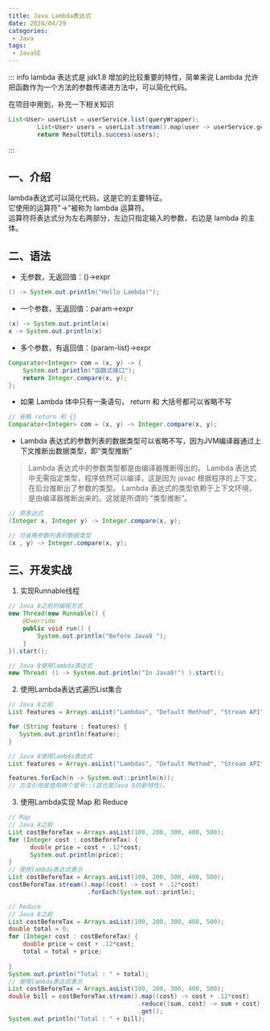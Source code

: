 ```yaml
---
title: Java Lambda表达式
date: 2024/04/29
categories:
 - Java
tags:
 - JavaSE
---
```

::: info
lambda 表达式是 jdk1.8 增加的比较重要的特性，简单来说 Lambda 允许把函数作为一个方法的参数传递进方法中，可以简化代码。

在项目中用到，补充一下相关知识
```java
List<User> userList = userService.list(queryWrapper);
        List<User> users = userList.stream().map(user -> userService.getSafetyUser(user)).collect(Collectors.toList());
        return ResultUtils.success(users);
```
:::

## 一、介绍
lambda表达式可以简化代码，这是它的主要特征。<br/>
它使用的运算符"->"被称为 lambda 运算符。<br/>
运算符将表达式分为左右两部分，左边只指定输入的参数，右边是 lambda 的主体。

## 二、语法
- 无参数，无返回值：()->expr
```java
() -> System.out.println("Hello Lambda!");
```

- 一个参数，无返回值：param->expr
```java
(x) -> System.out.println(x)
x -> System.out.println(x)
```

- 多个参数，有返回值：(param-list)->expr
```java
Comparator<Integer> com = (x, y) -> {
    System.out.println("函数式接口");
    return Integer.compare(x, y);
};
```

- 如果 Lambda 体中只有一条语句， return 和 大括号都可以省略不写
```java
// 省略 return 和 {}
Comparator<Integer> com = (x, y) -> Integer.compare(x, y);
```

- Lambda 表达式的参数列表的数据类型可以省略不写，因为JVM编译器通过上下文推断出数据类型，即“类型推断”
> Lambda 表达式中的参数类型都是由编译器推断得出的。 Lambda 表达式中无需指定类型，程序依然可以编译，这是因为 javac 根据程序的上下文，在后台推断出了参数的类型。 Lambda 表达式的类型依赖于上下文环境，是由编译器推断出来的。这就是所谓的 “类型推断”。
```java
// 原表达式
(Integer x, Integer y) -> Integer.compare(x, y);

// 可省略参数列表的数据类型
(x , y) -> Integer.compare(x, y);
```


## 三、开发实战
1. 实现Runnable线程
```java
// Java 8之前的编程方式
new Thread(new Runnable() {
    @Override
    public void run() {
        System.out.println("Before Java8 ");
    }
}).start();

// Java 8使用lambda表达式
new Thread( () -> System.out.println("In Java8!") ).start();
```

2. 使用Lambda表达式遍历List集合
```java
// Java 8之前
List features = Arrays.asList("Lambdas", "Default Method", "Stream API", "Date and Time API");

for (String feature : features) {
   System.out.println(feature);
}

// Java 8使用lambda表达式
List features = Arrays.asList("Lambdas", "Default Method", "Stream API", "Date and Time API");

features.forEach(n -> System.out::println(n));
// 方法引用是使用两个冒号::(这也是Java 8的新特性)。
```

3. 使用Lambda实现 Map 和 Reduce
```java
// Map
// Java 8之前
List costBeforeTax = Arrays.asList(100, 200, 300, 400, 500);
for (Integer cost : costBeforeTax) {
      double price = cost + .12*cost;
      System.out.println(price);
}
// 使用lambda表达式表示
List costBeforeTax = Arrays.asList(100, 200, 300, 400, 500);
costBeforeTax.stream().map((cost) -> cost + .12*cost)
                      .forEach(System.out::println);

// Reduce
// Java 8之前
List costBeforeTax = Arrays.asList(100, 200, 300, 400, 500);
double total = 0;
for (Integer cost : costBeforeTax) {
    double price = cost + .12*cost;
    total = total + price;
 
}
System.out.println("Total : " + total);
// 使用lambda表达式表示
List costBeforeTax = Arrays.asList(100, 200, 300, 400, 500);
double bill = costBeforeTax.stream().map((cost) -> cost + .12*cost)
                                    .reduce((sum, cost) -> sum + cost)
                                    .get();
System.out.println("Total : " + bill);
```
